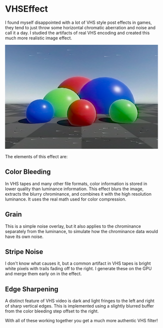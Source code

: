 # VHSEffect
I found myself disappointed with a lot of VHS style post effects in games, they tend to just throw some horizontal chromatic aberration and noise and call it a day. I studied the artifacts of real VHS encoding and created this much more realistic image effect.

![screenshot](/Assets/Samples/screenshot.png)

The elements of this effect are:
## Color Bleeding
In VHS tapes and many other file formats, color information is stored in lower quality than luminance information. This effect blurs the image, extracts the blurry chrominance, and combines it with the high resolution luminance. It uses the real math used for color compression.
## Grain
This is a simple noise overlay, but it also applies to the chrominance separately from the luminance, to simulate how the chrominance data would have its own noise.
## Stripe Noise
I don't know what causes it, but a common artifact in VHS tapes is bright white pixels with trails fading off to the right. I generate these on the GPU and merge them early on in the effect.
## Edge Sharpening
A distinct feature of VHS video is dark and light fringes to the left and right of sharp vertical edges. This is implemented using a slightly blurred buffer from the color bleeding step offset to the right.

With all of these working together you get a much more authentic VHS filter!
